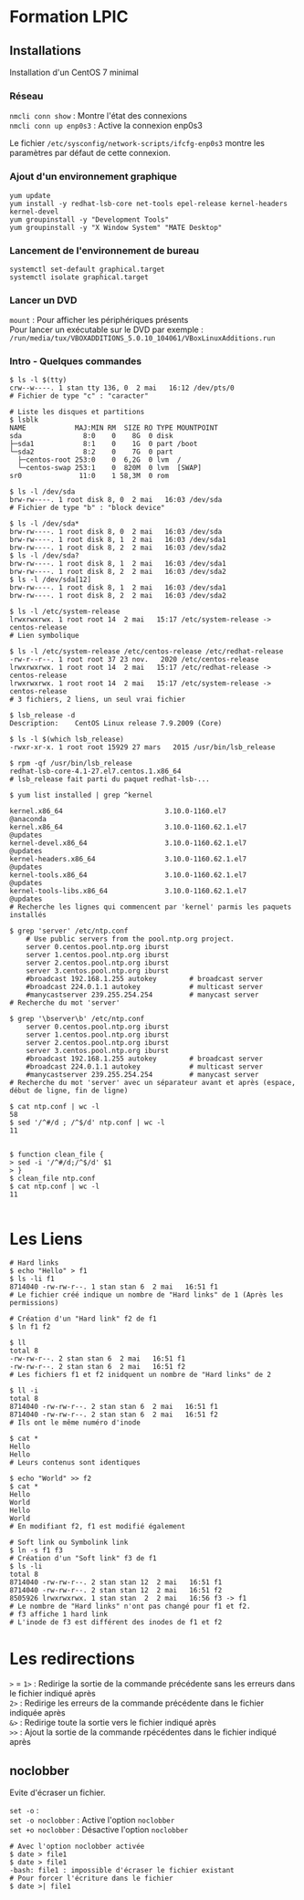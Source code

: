 # Formation LPIC  

## Installations  

Installation d'un CentOS 7 minimal  

### Réseau  

`nmcli conn show` : Montre l'état des connexions  
`nmcli conn up enp0s3` : Active la connexion enp0s3  

Le fichier `/etc/sysconfig/network-scripts/ifcfg-enp0s3` montre les paramètres par défaut de cette connexion.  

### Ajout d'un environnement graphique  

```shell
yum update
yum install -y redhat-lsb-core net-tools epel-release kernel-headers kernel-devel
yum groupinstall -y "Development Tools"
yum groupinstall -y "X Window System" "MATE Desktop"
```

### Lancement de l'environnement de bureau  

```shell
systemctl set-default graphical.target
systemctl isolate graphical.target
```

### Lancer un DVD  

`mount` : Pour afficher les périphériques présents  
Pour lancer un exécutable sur le DVD par exemple : `/run/media/tux/VBOXADDITIONS_5.0.10_104061/VBoxLinuxAdditions.run`  

### Intro - Quelques commandes  

```shell
$ ls -l $(tty)
crw--w----. 1 stan tty 136, 0  2 mai   16:12 /dev/pts/0
# Fichier de type "c" : "caracter"  

# Liste les disques et partitions
$ lsblk
NAME            MAJ:MIN RM  SIZE RO TYPE MOUNTPOINT
sda               8:0    0    8G  0 disk
├─sda1            8:1    0    1G  0 part /boot
└─sda2            8:2    0    7G  0 part
  ├─centos-root 253:0    0  6,2G  0 lvm  /
  └─centos-swap 253:1    0  820M  0 lvm  [SWAP]
sr0              11:0    1 58,3M  0 rom
```

```shell
$ ls -l /dev/sda
brw-rw----. 1 root disk 8, 0  2 mai   16:03 /dev/sda
# Fichier de type "b" : "block device"
```

```shell
$ ls -l /dev/sda*
brw-rw----. 1 root disk 8, 0  2 mai   16:03 /dev/sda
brw-rw----. 1 root disk 8, 1  2 mai   16:03 /dev/sda1
brw-rw----. 1 root disk 8, 2  2 mai   16:03 /dev/sda2
$ ls -l /dev/sda?
brw-rw----. 1 root disk 8, 1  2 mai   16:03 /dev/sda1
brw-rw----. 1 root disk 8, 2  2 mai   16:03 /dev/sda2
$ ls -l /dev/sda[12]
brw-rw----. 1 root disk 8, 1  2 mai   16:03 /dev/sda1
brw-rw----. 1 root disk 8, 2  2 mai   16:03 /dev/sda2
```

```shell
$ ls -l /etc/system-release
lrwxrwxrwx. 1 root root 14  2 mai   15:17 /etc/system-release -> centos-release
# Lien symbolique

$ ls -l /etc/system-release /etc/centos-release /etc/redhat-release
-rw-r--r--. 1 root root 37 23 nov.   2020 /etc/centos-release
lrwxrwxrwx. 1 root root 14  2 mai   15:17 /etc/redhat-release -> centos-release
lrwxrwxrwx. 1 root root 14  2 mai   15:17 /etc/system-release -> centos-release
# 3 fichiers, 2 liens, un seul vrai fichier
```

```shell
$ lsb_release -d
Description:    CentOS Linux release 7.9.2009 (Core)

$ ls -l $(which lsb_release)
-rwxr-xr-x. 1 root root 15929 27 mars   2015 /usr/bin/lsb_release

$ rpm -qf /usr/bin/lsb_release
redhat-lsb-core-4.1-27.el7.centos.1.x86_64
# lsb_release fait parti du paquet redhat-lsb-...
```

```shell
$ yum list installed | grep ^kernel

kernel.x86_64                         3.10.0-1160.el7                  @anaconda
kernel.x86_64                         3.10.0-1160.62.1.el7             @updates
kernel-devel.x86_64                   3.10.0-1160.62.1.el7             @updates
kernel-headers.x86_64                 3.10.0-1160.62.1.el7             @updates
kernel-tools.x86_64                   3.10.0-1160.62.1.el7             @updates
kernel-tools-libs.x86_64              3.10.0-1160.62.1.el7             @updates
# Recherche les lignes qui commencent par 'kernel' parmis les paquets installés

$ grep 'server' /etc/ntp.conf
    # Use public servers from the pool.ntp.org project.
    server 0.centos.pool.ntp.org iburst
    server 1.centos.pool.ntp.org iburst
    server 2.centos.pool.ntp.org iburst
    server 3.centos.pool.ntp.org iburst
    #broadcast 192.168.1.255 autokey        # broadcast server
    #broadcast 224.0.1.1 autokey            # multicast server
    #manycastserver 239.255.254.254         # manycast server
# Recherche du mot 'server'

$ grep '\bserver\b' /etc/ntp.conf
    server 0.centos.pool.ntp.org iburst
    server 1.centos.pool.ntp.org iburst
    server 2.centos.pool.ntp.org iburst
    server 3.centos.pool.ntp.org iburst
    #broadcast 192.168.1.255 autokey        # broadcast server
    #broadcast 224.0.1.1 autokey            # multicast server
    #manycastserver 239.255.254.254         # manycast server
# Recherche du mot 'server' avec un séparateur avant et après (espace, début de ligne, fin de ligne)

$ cat ntp.conf | wc -l
58
$ sed '/^#/d ; /^$/d' ntp.conf | wc -l
11


$ function clean_file {
> sed -i '/^#/d;/^$/d' $1
> }
$ clean_file ntp.conf
$ cat ntp.conf | wc -l
11


```

# Les Liens  

```shell
# Hard links
$ echo "Hello" > f1
$ ls -li f1
8714040 -rw-rw-r--. 1 stan stan 6  2 mai   16:51 f1
# Le fichier créé indique un nombre de "Hard links" de 1 (Après les permissions)  

# Création d'un "Hard link" f2 de f1
$ ln f1 f2

$ ll
total 8
-rw-rw-r--. 2 stan stan 6  2 mai   16:51 f1
-rw-rw-r--. 2 stan stan 6  2 mai   16:51 f2
# Les fichiers f1 et f2 inidquent un nombre de "Hard links" de 2

$ ll -i
total 8
8714040 -rw-rw-r--. 2 stan stan 6  2 mai   16:51 f1
8714040 -rw-rw-r--. 2 stan stan 6  2 mai   16:51 f2
# Ils ont le même numéro d'inode

$ cat *
Hello
Hello
# Leurs contenus sont identiques

$ echo "World" >> f2
$ cat *
Hello
World
Hello
World
# En modifiant f2, f1 est modifié également

# Soft link ou Symbolink link
$ ln -s f1 f3
# Création d'un "Soft link" f3 de f1
$ ls -li
total 8
8714040 -rw-rw-r--. 2 stan stan 12  2 mai   16:51 f1
8714040 -rw-rw-r--. 2 stan stan 12  2 mai   16:51 f2
8505926 lrwxrwxrwx. 1 stan stan  2  2 mai   16:56 f3 -> f1
# Le nombre de "Hard links" n'ont pas changé pour f1 et f2.
# f3 affiche 1 hard link
# L'inode de f3 est différent des inodes de f1 et f2
```

# Les redirections  

`>` = `1>` : Redirige la sortie de la commande précédente sans les erreurs dans le fichier indiqué après  
`2>` : Redirige les erreurs de la commande précédente dans le fichier indiquée après  
`&>` : Redirige toute la sortie vers le fichier indiqué après  
`>>` : Ajout la sortie de la commande rpécédentes dans le fichier indiqué après  

## noclobber  

Evite d'écraser un fichier.  

`set -o` :  
`set -o noclobber` : Active l'option `noclobber`  
`set +o noclobber` : Désactive l'option `noclobber`  

```shell
# Avec l'option noclobber activée 
$ date > file1
$ date > file1
-bash: file1 : impossible d'écraser le fichier existant
# Pour forcer l'écriture dans le fichier
$ date >| file1
```

